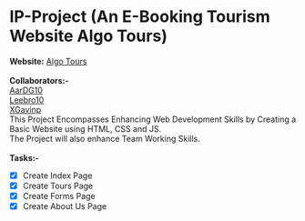 # IP-Project (An E-Booking Tourism Website Algo Tours)
**Website:** [Algo Tours](https://aardg10.github.io/IP-Project/)<br> <br>
<b>Collaborators:-</b> <br>[AarDG10](https://github.com/AarDG10) <br> [Leebro10](https://github.com/Leebro10) <br> [XGavinp](https://github.com/XGavinp) <br>
This Project Encompasses Enhancing Web Development Skills by Creating a Basic Website using HTML, CSS and JS. <br>
The Project will also enhance Team Working Skills.<br> <br>
<b>Tasks:-</b><br>
- [x] Create Index Page <br>
- [x] Create Tours Page <br>
- [x] Create Forms Page <br>
- [x] Create About Us Page <br>
